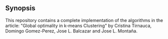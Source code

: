 ## Synopsis

This repository contains a complete implementation of the algorithms
in the article: "Global optimality in k-means Clustering" by Cristina
Tirnauca, Domingo Gomez-Perez, Jose L. Balcazar and Jose L. Montaña.
